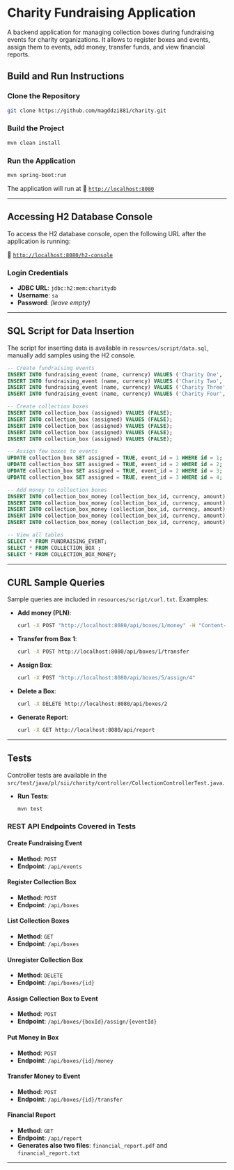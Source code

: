 # Charity Fundraising Application

A backend application for managing collection boxes during fundraising events for charity organizations. It allows to register boxes and events, assign them to events, add money, transfer funds, and view financial reports.

## Build and Run Instructions

### Clone the Repository
```bash
git clone https://github.com/magddzi881/charity.git
```

### Build the Project
```bash
mvn clean install
```

### Run the Application
```bash
mvn spring-boot:run
```

The application will run at 🔗 [`http://localhost:8080`](http://localhost:8080)

---

## Accessing H2 Database Console

To access the H2 database console, open the following URL after the application is running:

🔗 [`http://localhost:8080/h2-console`](http://localhost:8080/h2-console)

### Login Credentials

- **JDBC URL**: `jdbc:h2:mem:charitydb`
- **Username**: `sa`
- **Password**: *(leave empty)*

---

## SQL Script for Data Insertion
The script for inserting data is available in `resources/script/data.sql`, manually add samples using the H2 console.
```sql
-- Create fundraising events
INSERT INTO fundraising_event (name, currency) VALUES ('Charity One', 'EUR');
INSERT INTO fundraising_event (name, currency) VALUES ('Charity Two', 'USD');
INSERT INTO fundraising_event (name, currency) VALUES ('Charity Three', 'USD');
INSERT INTO fundraising_event (name, currency) VALUES ('Charity Four', 'PLN');

-- Create collection boxes
INSERT INTO collection_box (assigned) VALUES (FALSE);
INSERT INTO collection_box (assigned) VALUES (FALSE);
INSERT INTO collection_box (assigned) VALUES (FALSE);
INSERT INTO collection_box (assigned) VALUES (FALSE);
INSERT INTO collection_box (assigned) VALUES (FALSE);

-- Assign few boxes to events
UPDATE collection_box SET assigned = TRUE, event_id = 1 WHERE id = 1;
UPDATE collection_box SET assigned = TRUE, event_id = 2 WHERE id = 2;
UPDATE collection_box SET assigned = TRUE, event_id = 2 WHERE id = 3;
UPDATE collection_box SET assigned = TRUE, event_id = 3 WHERE id = 4;

-- Add money to collection boxes
INSERT INTO collection_box_money (collection_box_id, currency, amount) VALUES (1, 'EUR', 50.00);
INSERT INTO collection_box_money (collection_box_id, currency, amount) VALUES (2, 'USD', 20.00);
INSERT INTO collection_box_money (collection_box_id, currency, amount) VALUES (2, 'EUR', 10.00);
INSERT INTO collection_box_money (collection_box_id, currency, amount) VALUES (3, 'USD', 5.50);
INSERT INTO collection_box_money (collection_box_id, currency, amount) VALUES (4, 'PLN', 100.00);

-- View all tables
SELECT * FROM FUNDRAISING_EVENT;
SELECT * FROM COLLECTION_BOX ;
SELECT * FROM COLLECTION_BOX_MONEY;
```
---

## CURL Sample Queries
Sample queries are included in `resources/script/curl.txt`. Examples:

- **Add money (PLN)**:
    ```bash
    curl -X POST "http://localhost:8080/api/boxes/1/money" -H "Content-Type: application/json" -d "{\"currency\":\"PLN\",\"amount\":11.20}"
    ```

- **Transfer from Box 1**:
    ```bash
    curl -X POST http://localhost:8080/api/boxes/1/transfer
    ```

- **Assign Box**:
    ```bash
    curl -X POST "http://localhost:8080/api/boxes/5/assign/4"
    ```

- **Delete a Box**:
    ```bash
    curl -X DELETE http://localhost:8080/api/boxes/2
    ```

- **Generate Report**:
    ```bash
    curl -X GET http://localhost:8080/api/report
    ```

---


## Tests

Controller tests are available in the `src/test/java/pl/sii/charity/controller/CollectionControllerTest.java`.
- **Run Tests**:
    ```bash
    mvn test
    ```


### REST API Endpoints Covered in Tests

#### **Create Fundraising Event**
- **Method**: `POST`
- **Endpoint**: `/api/events`

#### **Register Collection Box**
- **Method**: `POST`
- **Endpoint**: `/api/boxes`

#### **List Collection Boxes**
- **Method**: `GET`
- **Endpoint**: `/api/boxes`

#### **Unregister Collection Box**
- **Method**: `DELETE`
- **Endpoint**: `/api/boxes/{id}`

####  **Assign Collection Box to Event**
- **Method**: `POST`
- **Endpoint**: `/api/boxes/{boxId}/assign/{eventId}`

#### **Put Money in Box**
- **Method**: `POST`
- **Endpoint**: `/api/boxes/{id}/money`

#### **Transfer Money to Event**
- **Method**: `POST`
- **Endpoint**: `/api/boxes/{id}/transfer`

#### **Financial Report**
- **Method**: `GET`
- **Endpoint**: `/api/report`
- **Generates also two files**: `financial_report.pdf` and `financial_report.txt`

---
